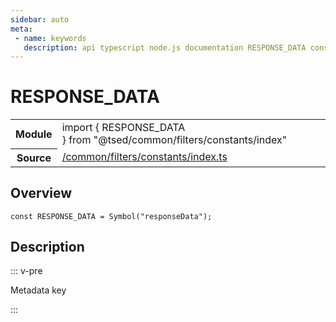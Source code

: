 ```yaml
---
sidebar: auto
meta:
 - name: keywords
   description: api typescript node.js documentation RESPONSE_DATA const
---
```

# RESPONSE_DATA <Badge text="Constant" type="const"/>
<!-- Summary -->
<section class="symbol-info"><table class="is-full-width"><tbody><tr><th>Module</th><td><div class="lang-typescript"><span class="token keyword">import</span> { RESPONSE_DATA }&nbsp;<span class="token keyword">from</span>&nbsp;<span class="token string">"@tsed/common/filters/constants/index"</span></div></td></tr><tr><th>Source</th><td><a href="https://github.com/Romakita/ts-express-decorators/blob/v4.30.2/src//common/filters/constants/index.ts#L0-L0">/common/filters/constants/index.ts</a></td></tr></tbody></table></section>

<!-- Overview -->
## Overview


<pre><code class="typescript-lang "><span class="token keyword">const</span> RESPONSE_DATA<span class="token punctuation"> = </span><span class="token function">Symbol</span><span class="token punctuation">(</span>"responseData"<span class="token punctuation">)</span><span class="token punctuation">;</span></code></pre>



<!-- Description -->
## Description

::: v-pre

Metadata key

:::
